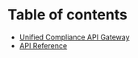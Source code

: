 # Table of contents

* [Unified Compliance API Gateway](README.md)
* [API Reference](api-reference.md)
